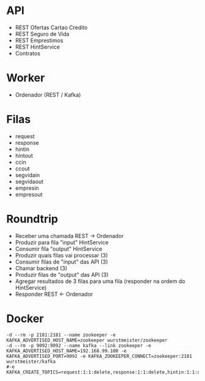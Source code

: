 # API
- REST Ofertas Cartao Credito
- REST Seguro de Vida
- REST Emprestimos
- REST HintService
- Contratos

# Worker
- Ordenador (REST / Kafka)

# Filas
- request
- response
- hintin
- hintout
- ccin
- ccout
- segvidain
- segvidaout
- empresin
- empresout

# Roundtrip

- Receber uma chamada REST -> Ordenador
- Produzir para fila "input" HintService
- Consumir fila "output" HintService
- Produzir quais filas vai processar (3)
- Consumir filas de "input" das API (3)
- Chamar backend (3)
- Produzir filas de "output" das API (3)
- Agregar resultados de 3 filas para uma fila (responder na ordem do HintService)
- Responder REST <- Ordenador

# Docker

```
-d --rm -p 2181:2181 --name zookeeper -e KAFKA_ADVERTISED_HOST_NAME=zookeeper wurstmeister/zookeeper
-d --rm -p 9092:9092 --name kafka --link zookeeper -e KAFKA_ADVERTISED_HOST_NAME=192.168.99.100 -e KAFKA_ADVERTISED_PORT=9092 -e KAFKA_ZOOKEEPER_CONNECT=zookeeper:2181 wurstmeister/kafka
#-e KAFKA_CREATE_TOPICS=request:1:1:delete,response:1:1:delete,hintin:1:1:delete,hintout:1:1:delete,ccin:1:1:delete,ccout:1:1:delete,segvidain:1:1:delete,segvidaout:1:1:delete,empresin:1:1:delete,empresout:1:1:delete
```
